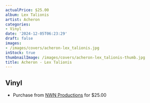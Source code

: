 ```yaml
---
actualPrice: $25.00
album: Lex Talionis
artist: Acheron
categories:
- Vinyl
date: '2024-12-05T06:23:29'
draft: false
images:
- /images/covers/acheron-lex_talionis.jpg
inStock: true
thumbnailImage: /images/covers/acheron-lex_talionis-thumb.jpg
title: Acheron - Lex Talionis
---
```


## Vinyl
* Purchase from [NWN Productions](http://shop.nwnprod.com/index.php?route=product/product&path=75&product_id=44078&sort=pd.name&order=ASC) for $25.00

